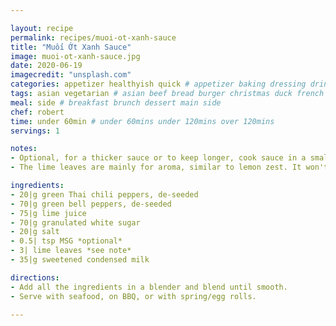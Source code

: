```yaml
---

layout: recipe
permalink: recipes/muoi-ot-xanh-sauce
title: "Muối Ớt Xanh Sauce"
image: muoi-ot-xanh-sauce.jpg
date: 2020-06-19
imagecredit: "unsplash.com" 
categories: appetizer healthyish quick # appetizer baking dressing drink grill healthyish marinade oven pickling quick raw salad sandwich sauce snack soup
tags: asian vegetarian # asian beef bread burger christmas duck french fruit indian italian mexican nuts pasta pork poultry rice seafood thanksgiving vegetarian
meal: side # breakfast brunch dessert main side
chef: robert 
time: under 60min # under 60mins under 120mins over 120mins
servings: 1 

notes: 
- Optional, for a thicker sauce or to keep longer, cook sauce in a small sauce pan until thickened.
- The lime leaves are mainly for aroma, similar to lemon zest. It won't affect taste at all.

ingredients:
- 20|g green Thai chili peppers, de-seeded
- 70|g green bell peppers, de-seeded
- 75|g lime juice
- 70|g granulated white sugar
- 20|g salt
- 0.5| tsp MSG *optional*
- 3| lime leaves *see note*
- 35|g sweetened condensed milk

directions:
- Add all the ingredients in a blender and blend until smooth.
- Serve with seafood, on BBQ, or with spring/egg rolls.

--- 
```

